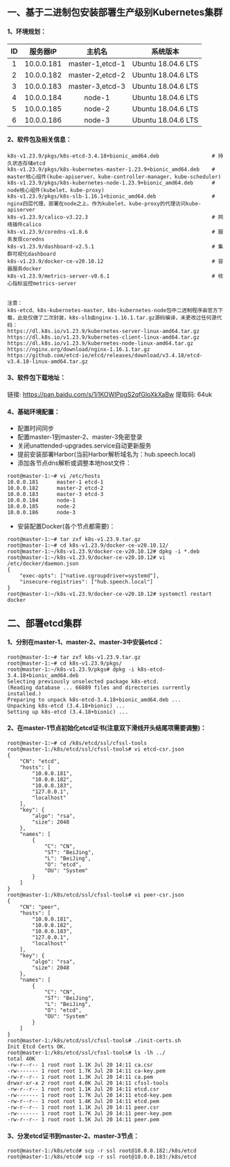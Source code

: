 

## 一、基于二进制包安装部署生产级别Kubernetes集群
#### 1、环境规划：
|ID  |服务器IP    |主机名           |系统版本            |
|:-: |:-:         |:-:              |:-:                 |
|1   |10.0.0.181  |master-1,etcd-1  |Ubuntu 18.04.6 LTS  |
|2   |10.0.0.182  |master-2,etcd-2  |Ubuntu 18.04.6 LTS  |
|3   |10.0.0.183  |master-3,etcd-3  |Ubuntu 18.04.6 LTS  |
|4   |10.0.0.184  |node-1           |Ubuntu 18.04.6 LTS  |
|5   |10.0.0.185  |node-2           |Ubuntu 18.04.6 LTS  | 
|6   |10.0.0.186  |node-3           |Ubuntu 18.04.6 LTS  |

#### 2、软件包及相关信息：
```shell
k8s-v1.23.9/pkgs/k8s-etcd-3.4.18+bionic_amd64.deb                 # 持久状态存储etcd
k8s-v1.23.9/pkgs/k8s-kubernetes-master-1.23.9+bionic_amd64.deb    # master核心组件(kube-apiserver、kube-controller-manager、kube-scheduler)
k8s-v1.23.9/pkgs/k8s-kubernetes-node-1.23.9+bionic_amd64.deb      # node核心组件(kubelet、kube-proxy)
k8s-v1.23.9/pkgs/k8s-slb-1.16.1+bionic_amd64.deb                  # nginx四层代理，部署在node之上，作为kubelet、kube-proxy的代理访问kube-apiserver
k8s-v1.23.9/calico-v3.22.3                                        # 网络插件calico
k8s-v1.23.9/coredns-v1.8.6                                        # 服务发现coredns
k8s-v1.23.9/dashboard-v2.5.1                                      # 集群可视化dashboard
k8s-v1.23.9/docker-ce-v20.10.12                                   # 容器服务docker
k8s-v1.23.9/metrics-server-v0.6.1                                 # 核心指标监控metrics-server


注意：
k8s-etcd、k8s-kubernetes-master、k8s-kubernetes-node包中二进制程序由官方下载，此处仅做了二次封装，k8s-slb由nginx-1.16.1.tar.gz源码编译，未更改过任何源代码：
https://dl.k8s.io/v1.23.9/kubernetes-server-linux-amd64.tar.gz
https://dl.k8s.io/v1.23.9/kubernetes-client-linux-amd64.tar.gz
https://dl.k8s.io/v1.23.9/kubernetes-node-linux-amd64.tar.gz
https://nginx.org/download/nginx-1.16.1.tar.gz
https://github.com/etcd-io/etcd/releases/download/v3.4.18/etcd-v3.4.18-linux-amd64.tar.gz
```

#### 3、软件包下载地址：
链接: https://pan.baidu.com/s/1i1KOWIPpgS2qfGloXkXaBw 
提取码: 64uk 


#### 4、基础环境配置：
- 配置时间同步
- 配置master-1到master-2、master-3免密登录
- 关闭unattended-upgrades.service自动更新服务
- 提前安装部署Harbor(当前Harbor解析域名为：hub.speech.local)
- 添加各节点dns解析或调整本地host文件：
```shell
root@master-1:~# vi /etc/hosts
10.0.0.181      master-1 etcd-1
10.0.0.182      master-2 etcd-2
10.0.0.183      master-3 etcd-3
10.0.0.184      node-1
10.0.0.185      node-2
10.0.0.186      node-3
```
- 安装配置Docker(各个节点都需要)：
```shell
root@master-1:~# tar zxf k8s-v1.23.9.tar.gz
root@master-1:~# cd k8s-v1.23.9/docker-ce-v20.10.12/
root@master-1:~/k8s-v1.23.9/docker-ce-v20.10.12# dpkg -i *.deb
root@master-1:~/k8s-v1.23.9/docker-ce-v20.10.12# vi /etc/docker/daemon.json
{
    "exec-opts": ["native.cgroupdriver=systemd"],
    "insecure-registries": ["hub.speech.local"]
}
root@master-1:~/k8s-v1.23.9/docker-ce-v20.10.12# systemctl restart docker
```


## 二、部署etcd集群
#### 1、分别在master-1、master-2、master-3中安装etcd：
```shell
root@master-1:~# tar zxf k8s-v1.23.9.tar.gz 
root@master-1:~# cd k8s-v1.23.9/pkgs/
root@master-1:~/k8s-v1.23.9/pkgs# dpkg -i k8s-etcd-3.4.18+bionic_amd64.deb 
Selecting previously unselected package k8s-etcd.
(Reading database ... 66889 files and directories currently installed.)
Preparing to unpack k8s-etcd-3.4.18+bionic_amd64.deb ...
Unpacking k8s-etcd (3.4.18+bionic) ...
Setting up k8s-etcd (3.4.18+bionic) ...
```

#### 2、在master-1节点初始化etcd证书(注意双下滑线开头结尾项需要调整)：
```shell
root@master-1:~# cd /k8s/etcd/ssl/cfssl-tools
root@master-1:/k8s/etcd/ssl/cfssl-tools# vi etcd-csr.json
{
    "CN": "etcd",
    "hosts": [
        "10.0.0.181",
        "10.0.0.182",
        "10.0.0.183",
        "127.0.0.1",
        "localhost"
    ],
    "key": {
        "algo": "rsa",
        "size": 2048
    },
    "names": [
        {
            "C": "CN",
            "ST": "BeiJing",
            "L": "BeiJing",
            "O": "etcd",
            "OU": "System"
        }
    ]
}
root@master-1:/k8s/etcd/ssl/cfssl-tools# vi peer-csr.json
{
    "CN": "peer",
    "hosts": [
        "10.0.0.181",
        "10.0.0.182",
        "10.0.0.183",
        "127.0.0.1",
        "localhost"
    ],
    "key": {
        "algo": "rsa",
        "size": 2048
    },
    "names": [
        {
            "C": "CN",
            "ST": "BeiJing",
            "L": "BeiJing",
            "O": "etcd",
            "OU": "System"
        }
    ]
}
root@master-1:/k8s/etcd/ssl/cfssl-tools# ./init-certs.sh 
Init Etcd Certs OK.
root@master-1:/k8s/etcd/ssl/cfssl-tools# ls -lh ../
total 40K
-rw-r--r-- 1 root root 1.1K Jul 20 14:11 ca.csr
-rw------- 1 root root 1.7K Jul 20 14:11 ca-key.pem
-rw-r--r-- 1 root root 1.3K Jul 20 14:11 ca.pem
drwxr-xr-x 2 root root 4.0K Jul 20 14:11 cfssl-tools
-rw-r--r-- 1 root root 1.1K Jul 20 14:11 etcd.csr
-rw------- 1 root root 1.7K Jul 20 14:11 etcd-key.pem
-rw-r--r-- 1 root root 1.4K Jul 20 14:11 etcd.pem
-rw-r--r-- 1 root root 1.1K Jul 20 14:11 peer.csr
-rw------- 1 root root 1.7K Jul 20 14:11 peer-key.pem
-rw-r--r-- 1 root root 1.5K Jul 20 14:11 peer.pem
```

#### 3、分发etcd证书到master-2、master-3节点：
```shell
root@master-1:/k8s/etcd# scp -r ssl root@10.0.0.182:/k8s/etcd
root@master-1:/k8s/etcd# scp -r ssl root@10.0.0.183:/k8s/etcd
```


